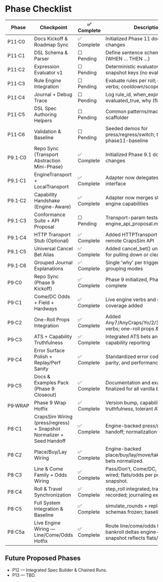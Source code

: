 # Phase Checklist

| Phase | Checkpoint | ✅ Complete | Description |
|------|------------|------------|-------------|
| P11·C0 | Docs Kickoff & Roadmap Sync | ✅ Complete | Initialized Phase 11 docs; no code changes |
| P11·C1 | DSL Schema & Parser | ☐ Pending | Define sentence schema and parser (WHEN … THEN …) |
| P11·C2 | Expression Evaluator v1 | ☐ Pending | Deterministic evaluator over snapshot keys (no eval) |
| P11·C3 | Rule Engine Integration | ☐ Pending | Evaluate rules per roll; enqueue verbs; cooldown/scope/once |
| P11·C4 | Journal + Debug Trace | ☐ Pending | Log rule_id, when_expr, evaluated_true, why (flagged) |
| P11·C5 | DSL Spec Authoring Helpers | ☐ Pending | Common patterns/macros and CLI scaffolder |
| P11·C6 | Validation & Baseline | ☐ Pending | Seeded demos for press/regress/switch; tag v0.42.0-phase11-baseline |
| P9.1·C0 | Repo Sync (Transport Abstraction Mini-Phase) | ✅ Complete | Initialized Phase 9.1 docs; no code changes |
| P9.1·C1 | EngineTransport + LocalTransport | ✅ Complete | Adapter now delegates to transport interface |
| P9.1·C2 | Capability Handshake (Engine-Aware) | ✅ Complete | Adapter now merges static and live engine capabilities |
| P9.1·C3 | Conformance Suite + API Proposal | ☐ Pending | Transport-param tests and engine_api_proposal.md |
| P9.1·C4 | HTTP Transport Stub (Optional) | ✅ Complete | Added HTTPTransport class for remote CrapsSim API |
| P9.1·C5 | Universal Cancel Bet Alias | ✅ Complete | Added cancel_bet() universal alias for pulling down or clearing bets |
| P9.1·C6 | Grouped Journal Explanations | ✅ Complete | Single 'why' per trigger with grouping modes |
| P9·C0 | Repo Sync (Phase 9 Kickoff) | ✅ Complete | Phase 9 initialized, Phase 8 marked complete |
| P9·C1 | Come/DC Odds + Field + Hardways | ✅ Complete | Live engine verbs and snapshot coverage added |
| P9·C2 | One-Roll Props Integration | ✅ Complete | Added Any7/AnyCraps/Yo/2/3/12/C&E/Hop verbs; one-roll props & journaling. |
| P9·C3 | ATS + Capability Truthfulness | ✅ Complete | Integrated ATS bets and added capability reporting |
| P9·C4 | Error Surface Polish + Replay/Perf Sanity | ✅ Complete | Standardized error codes, replay parity, and performance metrics |
| P9·C5 | Docs & Examples Pack (Phase 9 Closeout) | ✅ Complete | Documentation and examples finalized for all vanilla bets |
| P9·WRAP | Phase 9 Wrap Hotfix | ✅ Complete | Version bump, capability flags truthfulness, tolerant ATS mapping |
| P8·C1 | CrapsSim Wiring (press/regress) + Snapshot Normalizer + Seed Handoff | ✅ Complete | Engine-backed press/regress; seed handoff; normalization v1. |
| P8·C2 | Place/Buy/Lay Wiring | ✅ Complete | Engine-backed place/buy/lay/move/take_down; box bets normalized. |
| P8·C3 | Line & Come Family + Odds Wiring | ✅ Complete | Pass/Don’t, Come/DC, and Odds wired; flats/odds per point in snapshot. |
| P8·C4 | Roll & Travel Synchronization | ✅ Complete | step_roll integrated; travel & PSO recorded; journaling extended. |
| P8·C5 | Full System Integration & Baseline | ✅ Complete | simulate_rounds + replay harness; schemas frozen; baseline tag. |
| P8·C5a | Live Engine Wiring — Line/Come/Odds Hotfix | ✅ Complete | Route line/come/odds to engine; bankroll deltas engine-derived; snapshot reflects flats/odds. |

## Future Proposed Phases
- P12 — Integrated Spec Builder & Chained Runs.
- P13 — TBD.
